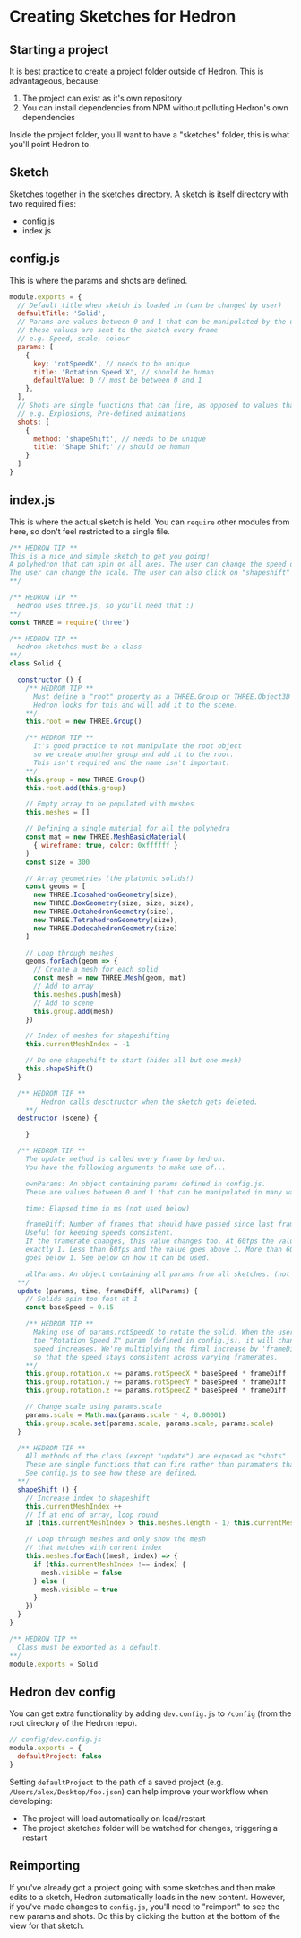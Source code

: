 # Creating Sketches for Hedron

## Starting a project
It is best practice to create a project folder outside of Hedron. This is advantageous, because:

1. The project can exist as it's own repository
2. You can install dependencies from NPM without polluting Hedron's own dependencies

Inside the project folder, you'll want to have a "sketches" folder, this is what you'll point Hedron to.

## Sketch
Sketches together in the sketches directory. A sketch is itself directory with two required files:

- config.js
- index.js

## config.js

This is where the params and shots are defined.

```javascript
module.exports = {
  // Default title when sketch is loaded in (can be changed by user)
  defaultTitle: 'Solid',
  // Params are values between 0 and 1 that can be manipulated by the user
  // these values are sent to the sketch every frame
  // e.g. Speed, scale, colour
  params: [
    {
      key: 'rotSpeedX', // needs to be unique
      title: 'Rotation Speed X', // should be human
      defaultValue: 0 // must be between 0 and 1
    },
  ],
  // Shots are single functions that can fire, as opposed to values that change
  // e.g. Explosions, Pre-defined animations
  shots: [
    {
      method: 'shapeShift', // needs to be unique
      title: 'Shape Shift' // should be human
    }
  ]
}
```

## index.js

This is where the actual sketch is held. You can `require` other modules from here, so don't feel restricted to a single file.

```javascript
/** HEDRON TIP **
This is a nice and simple sketch to get you going!
A polyhedron that can spin on all axes. The user can change the speed of the rotation.
The user can change the scale. The user can also click on "shapeshift" and the geometry changes.
**/

/** HEDRON TIP **
  Hedron uses three.js, so you'll need that :)
**/
const THREE = require('three')

/** HEDRON TIP **
  Hedron sketches must be a class
**/
class Solid {

  constructor () {
    /** HEDRON TIP **
      Must define a "root" property as a THREE.Group or THREE.Object3D
      Hedron looks for this and will add it to the scene.
    **/
    this.root = new THREE.Group()

    /** HEDRON TIP **
      It's good practice to not manipulate the root object
      so we create another group and add it to the root.
      This isn't required and the name isn't important.
    **/
    this.group = new THREE.Group()
    this.root.add(this.group)

    // Empty array to be populated with meshes
    this.meshes = []

    // Defining a single material for all the polyhedra
    const mat = new THREE.MeshBasicMaterial(
      { wireframe: true, color: 0xffffff }
    )
    const size = 300

    // Array geometries (the platonic solids!)
    const geoms = [
      new THREE.IcosahedronGeometry(size),
      new THREE.BoxGeometry(size, size, size),
      new THREE.OctahedronGeometry(size),
      new THREE.TetrahedronGeometry(size),
      new THREE.DodecahedronGeometry(size)
    ]

    // Loop through meshes
    geoms.forEach(geom => {
      // Create a mesh for each solid
      const mesh = new THREE.Mesh(geom, mat)
      // Add to array
      this.meshes.push(mesh)
      // Add to scene
      this.group.add(mesh)
    })

    // Index of meshes for shapeshifting
    this.currentMeshIndex = -1

    // Do one shapeshift to start (hides all but one mesh)
    this.shapeShift()
  }

  /** HEDRON TIP **
		Hedron calls desctructor when the sketch gets deleted.
	**/
  destructor (scene) {

	}

  /** HEDRON TIP **
    The update method is called every frame by hedron.
    You have the following arguments to make use of...

    ownParams: An object containing params defined in config.js.
    These are values between 0 and 1 that can be manipulated in many ways by the user.

    time: Elapsed time in ms (not used below)

    frameDiff: Number of frames that should have passed since last frame.
    Useful for keeping speeds consistent.
    If the framerate changes, this value changes too. At 60fps the value will be
    exactly 1. Less than 60fps and the value goes above 1. More than 60fps and the value
    goes below 1. See below on how it can be used.

    allParams: An object containing all params from all sketches. (not used below)
  **/
  update (params, time, frameDiff, allParams) {
    // Solids spin too fast at 1
    const baseSpeed = 0.15

    /** HEDRON TIP **
      Making use of params.rotSpeedX to rotate the solid. When the user changes
      the "Rotation Speed X" param (defined in config.js), it will change here and the
      speed increases. We're multiplying the final increase by 'frameDiff'
      so that the speed stays consistent across varying framerates.
    **/
    this.group.rotation.x += params.rotSpeedX * baseSpeed * frameDiff
    this.group.rotation.y += params.rotSpeedY * baseSpeed * frameDiff
    this.group.rotation.z += params.rotSpeedZ * baseSpeed * frameDiff

    // Change scale using params.scale
    params.scale = Math.max(params.scale * 4, 0.00001)
    this.group.scale.set(params.scale, params.scale, params.scale)
  }

  /** HEDRON TIP **
    All methods of the class (except "update") are exposed as "shots".
    These are single functions that can fire rather than paramaters than slowly change.
    See config.js to see how these are defined.
  **/
  shapeShift () {
    // Increase index to shapeshift
    this.currentMeshIndex ++
    // If at end of array, loop round
    if (this.currentMeshIndex > this.meshes.length - 1) this.currentMeshIndex = 0

    // Loop through meshes and only show the mesh
    // that matches with current index
    this.meshes.forEach((mesh, index) => {
      if (this.currentMeshIndex !== index) {
        mesh.visible = false
      } else {
        mesh.visible = true
      }
    })
  }
}

/** HEDRON TIP **
  Class must be exported as a default.
**/
module.exports = Solid
```

## Hedron dev config

You can get extra functionality by adding `dev.config.js` to `/config` (from the root directory of the Hedron repo).

```javascript
// config/dev.config.js
module.exports = {
  defaultProject: false
}
```

Setting `defaultProject` to the path of a saved project (e.g. `/Users/alex/Desktop/foo.json`) can help improve your workflow when developing:
* The project will load automatically on load/restart
* The project sketches folder will be watched for changes, triggering a restart

## Reimporting

If you've already got a project going with some sketches and then make edits to a sketch, Hedron automatically loads in the new content. However, if you've made changes to `config.js`, you'll need to "reimport" to see the new params and shots. Do this by clicking the button at the bottom of the view for that sketch.
